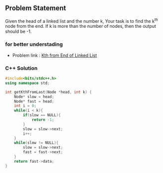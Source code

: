 ## Problem Statement

Given the head of a linked list and the number k, Your task is to find the k<sup>th</sup>
 node from the end. If k is more than the number of nodes, then the output should be -1.

### for better understading
- Problem link : [Kth from End of Linked List](https://www.geeksforgeeks.org/problems/nth-node-from-end-of-linked-list/1?page=2&category=Linked%20List&status=solved&sortBy=difficulty)

### C++ Solution

```cpp
#include<bits/stdc++.h>
using namespace std;

int getKthFromLast(Node *head, int k) {
    Node* slow = head;
    Node* fast = head;
    int i = 0;
    while(i < k){
        if(slow == NULL){
            return -1;
        }
        slow = slow->next;
        i++;
    }
    while(slow != NULL){
        slow = slow->next;
        fast = fast->next;
    }
    return fast->data;
}
```
